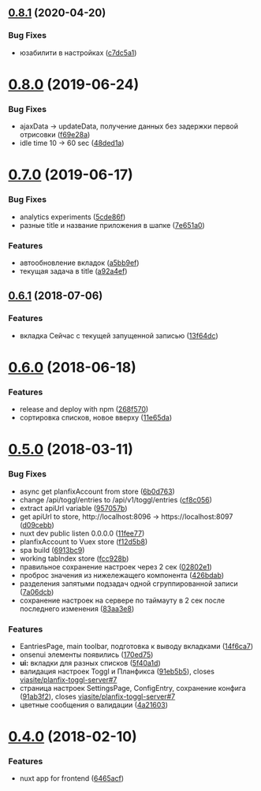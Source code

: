 ## [0.8.1](https://github.com/viasite/planfix-toggl-client/compare/v0.8.0...v0.8.1) (2020-04-20)


### Bug Fixes

* юзабилити в настройках ([c7dc5a1](https://github.com/viasite/planfix-toggl-client/commit/c7dc5a1))



# [0.8.0](https://github.com/viasite/planfix-toggl-client/compare/v0.7.0...v0.8.0) (2019-06-24)


### Bug Fixes

* ajaxData -> updateData, получение данных без задержки первой отрисовки ([f69e28a](https://github.com/viasite/planfix-toggl-client/commit/f69e28a))
* idle time 10 -> 60 sec ([48ded1a](https://github.com/viasite/planfix-toggl-client/commit/48ded1a))



# [0.7.0](https://github.com/viasite/planfix-toggl-client/compare/0.6.1...v0.7.0) (2019-06-17)


### Bug Fixes

* analytics experiments ([5cde86f](https://github.com/viasite/planfix-toggl-client/commit/5cde86f))
* разные title и название приложения в шапке ([7e651a0](https://github.com/viasite/planfix-toggl-client/commit/7e651a0))


### Features

* автообновление вкладок ([a5bb9ef](https://github.com/viasite/planfix-toggl-client/commit/a5bb9ef))
* текущая задача в title ([a92a4ef](https://github.com/viasite/planfix-toggl-client/commit/a92a4ef))



## [0.6.1](https://github.com/viasite/planfix-toggl-client/compare/v0.6.0...0.6.1) (2018-07-06)


### Features

* вкладка Сейчас с текущей запущенной записью ([13f64dc](https://github.com/viasite/planfix-toggl-client/commit/13f64dc))



# [0.6.0](https://github.com/viasite/planfix-toggl-client/compare/0.5.0...v0.6.0) (2018-06-18)


### Features

* release and deploy with npm ([268f570](https://github.com/viasite/planfix-toggl-client/commit/268f570))
* сортировка списков, новое вверху ([11e65da](https://github.com/viasite/planfix-toggl-client/commit/11e65da))



# [0.5.0](https://github.com/viasite/planfix-toggl-client/compare/0.4.1...0.5.0) (2018-03-11)


### Bug Fixes

* async get planfixAccount from store ([6b0d763](https://github.com/viasite/planfix-toggl-client/commit/6b0d763))
* change /api/toggl/entries to /api/v1/toggl/entries ([cf8c056](https://github.com/viasite/planfix-toggl-client/commit/cf8c056))
* extract apiUrl variable ([957057b](https://github.com/viasite/planfix-toggl-client/commit/957057b))
* get apiUrl to store, http://localhost:8096 -> https://localhost:8097 ([d09cebb](https://github.com/viasite/planfix-toggl-client/commit/d09cebb))
* nuxt dev public listen 0.0.0.0 ([11fee77](https://github.com/viasite/planfix-toggl-client/commit/11fee77))
* planfixAccount to Vuex store ([f12d5b8](https://github.com/viasite/planfix-toggl-client/commit/f12d5b8))
* spa build ([6913bc9](https://github.com/viasite/planfix-toggl-client/commit/6913bc9))
* working tabIndex store ([fcc928b](https://github.com/viasite/planfix-toggl-client/commit/fcc928b))
* правильное сохранение настроек через 2 сек ([02802e1](https://github.com/viasite/planfix-toggl-client/commit/02802e1))
* проброс значения из нижележащего компонента ([426bdab](https://github.com/viasite/planfix-toggl-client/commit/426bdab))
* разделения запятыми подзадач одной сгруппированной записи ([7a06dcb](https://github.com/viasite/planfix-toggl-client/commit/7a06dcb))
* сохранение настроек на сервере по таймауту в 2 сек после последнего изменения ([83aa3e8](https://github.com/viasite/planfix-toggl-client/commit/83aa3e8))


### Features

* EantriesPage, main toolbar, подготовка к выводу вкладками ([14f6ca7](https://github.com/viasite/planfix-toggl-client/commit/14f6ca7))
* onsenui элементы появились ([170ed75](https://github.com/viasite/planfix-toggl-client/commit/170ed75))
* **ui:** вкладки для разных списков ([5f40a1d](https://github.com/viasite/planfix-toggl-client/commit/5f40a1d))
* валидация настроек Toggl и Планфикса ([91eb5b5](https://github.com/viasite/planfix-toggl-client/commit/91eb5b5)), closes [viasite/planfix-toggl-server#7](https://github.com/viasite/planfix-toggl-server/issues/7)
* страница настроек SettingsPage, ConfigEntry, сохранение конфига ([91ab3f2](https://github.com/viasite/planfix-toggl-client/commit/91ab3f2)), closes [viasite/planfix-toggl-server#7](https://github.com/viasite/planfix-toggl-server/issues/7)
* цветные сообщения о валидации ([4a21603](https://github.com/viasite/planfix-toggl-client/commit/4a21603))



# [0.4.0](https://github.com/viasite/planfix-toggl-client/compare/6465acf...0.4.0) (2018-02-10)


### Features

* nuxt app for frontend ([6465acf](https://github.com/viasite/planfix-toggl-client/commit/6465acf))



